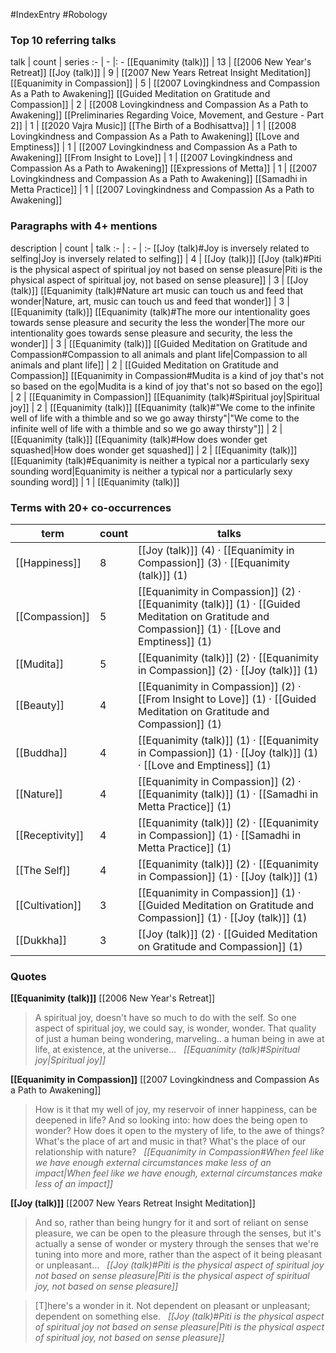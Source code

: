 #IndexEntry #Robology

### Top 10 referring talks
talk | count | series
:- | - |: -
[[Equanimity (talk)]] | 13 | [[2006 New Year's Retreat]]
[[Joy (talk)]] | 9 | [[2007 New Years Retreat Insight Meditation]]
[[Equanimity in Compassion]] | 5 | [[2007 Lovingkindness and Compassion As a Path to Awakening]]
[[Guided Meditation on Gratitude and Compassion]] | 2 | [[2008 Lovingkindness and Compassion As a Path to Awakening]]
[[Preliminaries Regarding Voice, Movement, and Gesture - Part 2]] | 1 | [[2020 Vajra Music]]
[[The Birth of a Bodhisattva]] | 1 | [[2008 Lovingkindness and Compassion As a Path to Awakening]]
[[Love and Emptiness]] | 1 | [[2007 Lovingkindness and Compassion As a Path to Awakening]]
[[From Insight to Love]] | 1 | [[2007 Lovingkindness and Compassion As a Path to Awakening]]
[[Expressions of Metta]] | 1 | [[2007 Lovingkindness and Compassion As a Path to Awakening]]
[[Samadhi in Metta Practice]] | 1 | [[2007 Lovingkindness and Compassion As a Path to Awakening]]

### Paragraphs with 4+ mentions
description | count | talk
:- | : - | :-
[[Joy (talk)#Joy is inversely related to selfing\|Joy is inversely related to selfing]] | 4 | [[Joy (talk)]]
[[Joy (talk)#Piti is the physical aspect of spiritual joy not based on sense pleasure\|Piti is the physical aspect of spiritual joy, not based on sense pleasure]] | 3 | [[Joy (talk)]]
[[Equanimity (talk)#Nature art music can touch us and feed that wonder\|Nature, art, music can touch us and feed that wonder]] | 3 | [[Equanimity (talk)]]
[[Equanimity (talk)#The more our intentionality goes towards sense pleasure and security the less the wonder\|The more our intentionality goes towards sense pleasure and security, the less the wonder]] | 3 | [[Equanimity (talk)]]
[[Guided Meditation on Gratitude and Compassion#Compassion to all animals and plant life\|Compassion to all animals and plant life]] | 2 | [[Guided Meditation on Gratitude and Compassion]]
[[Equanimity in Compassion#Mudita is a kind of joy that's not so based on the ego\|Mudita is a kind of joy that's not so based on the ego]] | 2 | [[Equanimity in Compassion]]
[[Equanimity (talk)#Spiritual joy\|Spiritual joy]] | 2 | [[Equanimity (talk)]]
[[Equanimity (talk)#"We come to the infinite well of life with a thimble and so we go away thirsty"\|"We come to the infinite well of life with a thimble and so we go away thirsty"]] | 2 | [[Equanimity (talk)]]
[[Equanimity (talk)#How does wonder get squashed\|How does wonder get squashed]] | 2 | [[Equanimity (talk)]]
[[Equanimity (talk)#Equanimity is neither a typical nor a particularly sexy sounding word\|Equanimity is neither a typical nor a particularly sexy sounding word]] | 1 | [[Equanimity (talk)]]

### Terms with 20+ co-occurrences
term | count | talks
-|-|-
[[Happiness]] | 8 | <span class="counts">[[Joy (talk)]] (4) · [[Equanimity in Compassion]] (3) · [[Equanimity (talk)]] (1)</span> 
[[Compassion]] | 5 | <span class="counts">[[Equanimity in Compassion]] (2) · [[Equanimity (talk)]] (1) · [[Guided Meditation on Gratitude and Compassion]] (1) · [[Love and Emptiness]] (1)</span> 
[[Mudita]] | 5 | <span class="counts">[[Equanimity (talk)]] (2) · [[Equanimity in Compassion]] (2) · [[Joy (talk)]] (1)</span> 
[[Beauty]] | 4 | <span class="counts">[[Equanimity in Compassion]] (2) · [[From Insight to Love]] (1) · [[Guided Meditation on Gratitude and Compassion]] (1)</span> 
[[Buddha]] | 4 | <span class="counts">[[Equanimity (talk)]] (1) · [[Equanimity in Compassion]] (1) · [[Joy (talk)]] (1) · [[Love and Emptiness]] (1)</span> 
[[Nature]] | 4 | <span class="counts">[[Equanimity in Compassion]] (2) · [[Equanimity (talk)]] (1) · [[Samadhi in Metta Practice]] (1)</span> 
[[Receptivity]] | 4 | <span class="counts">[[Equanimity (talk)]] (2) · [[Equanimity in Compassion]] (1) · [[Samadhi in Metta Practice]] (1)</span> 
[[The Self]] | 4 | <span class="counts">[[Equanimity (talk)]] (2) · [[Equanimity in Compassion]] (1) · [[Joy (talk)]] (1)</span> 
[[Cultivation]] | 3 | <span class="counts">[[Equanimity in Compassion]] (1) · [[Guided Meditation on Gratitude and Compassion]] (1) · [[Joy (talk)]] (1)</span> 
[[Dukkha]] | 3 | <span class="counts">[[Joy (talk)]] (2) · [[Guided Meditation on Gratitude and Compassion]] (1)</span> 

### Quotes
**[[Equanimity (talk)]]**
<span class="counts">[[2006 New Year's Retreat]]</span>
> A spiritual joy, doesn't have so much to do with the self. So one aspect of spiritual joy, we could say, is wonder, wonder. That quality of just a human being wondering, marveling.. a human being in awe at life, at existence, at the universe... &nbsp;&nbsp;<span class="counts">_[[Equanimity (talk)#Spiritual joy|Spiritual joy]]_</span>

**[[Equanimity in Compassion]]**
<span class="counts">[[2007 Lovingkindness and Compassion As a Path to Awakening]]</span>
> How is it that my well of joy, my reservoir of inner happiness, can be deepened in life? And so looking into: how does the being open to wonder? How does it open to the mystery of life, to the awe of things? What's the place of art and music in that? What's the place of our relationship with nature? &nbsp;&nbsp;<span class="counts">_[[Equanimity in Compassion#When feel like we have enough external circumstances make less of an impact|When feel like we have enough, external circumstances make less of an impact]]_</span>

**[[Joy (talk)]]**
<span class="counts">[[2007 New Years Retreat Insight Meditation]]</span>
> And so, rather than being hungry for it and sort of reliant on sense pleasure, we can be open to the pleasure through the senses, but it's actually a sense of wonder or mystery through the senses that we're tuning into more and more, rather than the aspect of it being pleasant or unpleasant... &nbsp;&nbsp;<span class="counts">_[[Joy (talk)#Piti is the physical aspect of spiritual joy not based on sense pleasure|Piti is the physical aspect of spiritual joy, not based on sense pleasure]]_</span>

> [T]here's a wonder in it. Not dependent on pleasant or unpleasant; dependent on something else. &nbsp;&nbsp;<span class="counts">_[[Joy (talk)#Piti is the physical aspect of spiritual joy not based on sense pleasure|Piti is the physical aspect of spiritual joy, not based on sense pleasure]]_</span>


